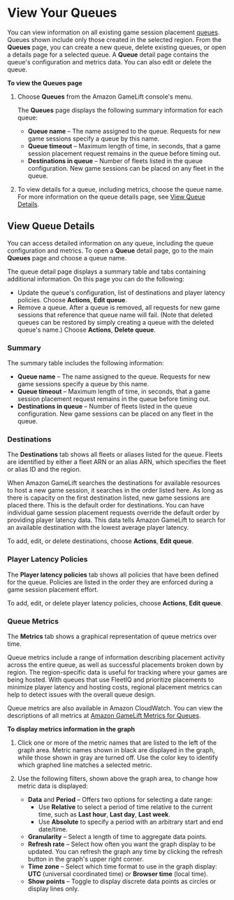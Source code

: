 # View Your Queues<a name="queues-console"></a>

You can view information on all existing game session placement [queues](queues-intro.md)\. Queues shown include only those created in the selected region\. From the **Queues** page, you can create a new queue, delete existing queues, or open a details page for a selected queue\. A **Queue** detail page contains the queue's configuration and metrics data\. You can also edit or delete the queue\.

**To view the **Queues** page**

1. Choose **Queues** from the Amazon GameLift console's menu\.

   The **Queues** page displays the following summary information for each queue:
   + **Queue name** – The name assigned to the queue\. Requests for new game sessions specify a queue by this name\.
   + **Queue timeout** – Maximum length of time, in seconds, that a game session placement request remains in the queue before timing out\.
   + **Destinations in queue** – Number of fleets listed in the queue configuration\. New game sessions can be placed on any fleet in the queue\.

1. To view details for a queue, including metrics, choose the queue name\. For more information on the queue details page, see [View Queue Details](#queues-console-detail)\.

## View Queue Details<a name="queues-console-detail"></a>

You can access detailed information on any queue, including the queue configuration and metrics\. To open a **Queue** detail page, go to the main **Queues** page and choose a queue name\.

The queue detail page displays a summary table and tabs containing additional information\. On this page you can do the following: 
+ Update the queue's configuration, list of destinations and player latency policies\. Choose **Actions**, **Edit queue**\. 
+ Remove a queue\. After a queue is removed, all requests for new game sessions that reference that queue name will fail\. \(Note that deleted queues can be restored by simply creating a queue with the deleted queue's name\.\) Choose **Actions**, **Delete queue**\.

### Summary<a name="queues-console-detail-summary"></a>

The summary table includes the following information:
+ **Queue name** – The name assigned to the queue\. Requests for new game sessions specify a queue by this name\.
+ **Queue timeout** – Maximum length of time, in seconds, that a game session placement request remains in the queue before timing out\.
+ **Destinations in queue** – Number of fleets listed in the queue configuration\. New game sessions can be placed on any fleet in the queue\.

### Destinations<a name="queues-console-detail-destinations"></a>

The **Destinations** tab shows all fleets or aliases listed for the queue\. Fleets are identified by either a fleet ARN or an alias ARN, which specifies the fleet or alias ID and the region\.

When Amazon GameLift searches the destinations for available resources to host a new game session, it searches in the order listed here\. As long as there is capacity on the first destination listed, new game sessions are placed there\. This is the default order for destinations\. You can have individual game session placement requests override the default order by providing player latency data\. This data tells Amazon GameLift to search for an available destination with the lowest average player latency\. 

To add, edit, or delete destinations, choose **Actions**, **Edit queue**\.

### Player Latency Policies<a name="queues-console-detail-policies"></a>

The **Player latency policies** tab shows all policies that have been defined for the queue\. Policies are listed in the order they are enforced during a game session placement effort\.

To add, edit, or delete player latency policies, choose **Actions**, **Edit queue**\.

### Queue Metrics<a name="queues-console-detail-metrics"></a>

The **Metrics** tab shows a graphical representation of queue metrics over time\.

Queue metrics include a range of information describing placement activity across the entire queue, as well as successful placements broken down by region\. The region\-specific data is useful for tracking where your games are being hosted\. With queues that use FleetIQ and prioritize placements to minimize player latency and hosting costs, regional placement metrics can help to detect issues with the overall queue design\. 

Queue metrics are also available in Amazon CloudWatch\. You can view the descriptions of all metrics at [Amazon GameLift Metrics for Queues](monitoring-cloudwatch.md#gamelift-metrics-queue)\.

**To display metrics information in the graph**

1. Click one or more of the metric names that are listed to the left of the graph area\. Metric names shown in black are displayed in the graph, while those shown in gray are turned off\. Use the color key to identify which graphed line matches a selected metric\. 

1. Use the following filters, shown above the graph area, to change how metric data is displayed:
   + **Data** and **Period** – Offers two options for selecting a date range:
     + Use **Relative** to select a period of time relative to the current time, such as **Last hour**, **Last day**, **Last week**\. 
     + Use **Absolute** to specify a period with an arbitrary start and end date/time\.
   + **Granularity** – Select a length of time to aggregate data points\.
   + **Refresh rate** – Select how often you want the graph display to be updated\. You can refresh the graph any time by clicking the refresh button in the graph's upper right corner\.
   + **Time zone** – Select which time format to use in the graph display: **UTC** \(universal coordinated time\) or **Browser time** \(local time\)\.
   + **Show points** – Toggle to display discrete data points as circles or display lines only\.